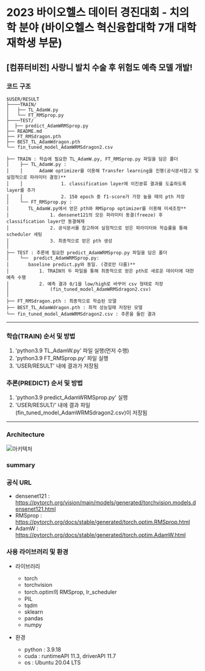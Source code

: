 # 2023 바이오헬스 데이터 경진대회 - 치의학 분야 (바이오헬스 혁신융합대학 7개 대학 재학생 부문)
## [컴퓨터비전] 사랑니 발치 수술 후 위험도 예측 모델 개발!

### 코드 구조

```
$USER/RESULT
├────TRAIN/
│   ├── TL_AdamW.py
│   └── FT_RMSprop.py 
├────TEST/
│  ├── predict_AdamWRMSprop.py
├── README.md
├── FT_RMSdragon.pth
├── BEST_TL_AdamWdragon.pth
└── fin_tuned_model_AdamWRMSdragon2.csv

```
```
├── TRAIN : 학습에 필요한 TL_AdamW.py, FT_RMSprop.py 파일을 담은 폴더
│    ├── TL_AdamW.py :
│    │		AdamW optimizer를 이용해 Transfer learning을 진행(공식문서참고 및 실험적으로 파라미터 결정)**
│    │				1. classification layer에 이진분류 결과를 도출하도록 layer를 추가
│    │				2. 150 epoch 중 f1-score가 가장 높을 때의 pth 저장
│    └── FT_RMSprop.py :
│		TL_AdamW.py에서 얻은 pth와 RMSprop optimizer를 이용해 미세조정**
│				1. densenet121의 모든 파라미터 동결(freeze) 후 classification layer만 동결해제
│				2. 공식문서를 참고하여 실험적으로 얻은 파라미터와 학습률을 통해 scheduler 세팅
│				3. 최종적으로 얻은 pth 생성
│
├── TEST : 추론에 필요한 predict_AdamWRMSprop.py 파일을 담은 폴더
│    └──  predict_AdamWRMSprop.py:
│		baseline predict.py와 동일. (경로만 다름)**
│			1. TRAIN의 두 파일을 통해 최종적으로 얻은 pth로 새로운 데이터에 대한 예측 수행
│			2. 예측 결과 0/1을 low/high로 바꾸어 csv 형태로 저장
│  				(fin_tuned_model_AdamWRMSdragon2.csv)
│
├── FT_RMSdragon.pth : 최종적으로 학습된 모델
├── BEST_TL_AdamWdragon.pth : 최적 성능일때 저장된 모델
└── fin_tuned_model_AdamWRMSdragon2.csv : 추론을 돌린 결과
```
---

### 학습(TRAIN) 순서 및 방법 
1. 'python3.9 TL_AdamW.py' 파일 실행(먼저 수행)
2. 'python3.9 FT_RMSprop.py' 파일 실행
3. 'USER/RESULT' 내에 결과가 저장됨


### 추론(PREDICT) 순서 및 방법
1. 'python3.9 predict_AdamWRMSprop.py' 실행
2. 'USER/RESULT/' 내에 결과 파일(fin_tuned_model_AdamWRMSdragon2.csv)이 저장됨


------------------------------------------------------------------------------------
### Architecture
![아키텍처](https://github.com/user-attachments/assets/885d8b6c-1224-4665-9956-ca903c5c0d41)


### summary


### 공식 URL
* densenet121 : https://pytorch.org/vision/main/models/generated/torchvision.models.densenet121.html
* RMSprop : https://pytorch.org/docs/stable/generated/torch.optim.RMSprop.html
* AdamW : https://pytorch.org/docs/stable/generated/torch.optim.AdamW.html

### 사용 라이브러리 및 환경
* 라이브러리
	- torch
	- torchvision
	- torch.optim의 RMSprop, lr_scheduler
	- PIL
	- tqdm
	- sklearn
	- pandas
	- numpy

* 환경
	- python : 3.9.18
	- cuda : runtimeAPI 11.3, driverAPI 11.7
	- os : Ubuntu 20.04 LTS
	
